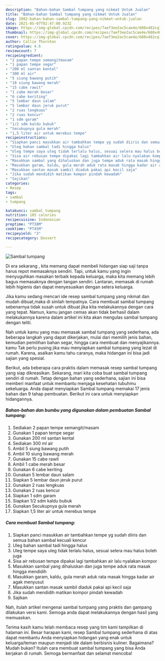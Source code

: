 ```yaml
---
description: "Bahan-bahan Sambal tumpang yang nikmat Untuk Jualan"
title: "Bahan-bahan Sambal tumpang yang nikmat Untuk Jualan"
slug: 1092-bahan-bahan-sambal-tumpang-yang-nikmat-untuk-jualan
date: 2021-05-07T02:47:00.923Z
image: https://img-global.cpcdn.com/recipes/7aef3ee2ac5cae4e/680x482cq70/sambal-tumpang-foto-resep-utama.jpg
thumbnail: https://img-global.cpcdn.com/recipes/7aef3ee2ac5cae4e/680x482cq70/sambal-tumpang-foto-resep-utama.jpg
cover: https://img-global.cpcdn.com/recipes/7aef3ee2ac5cae4e/680x482cq70/sambal-tumpang-foto-resep-utama.jpg
author: Callie Thornton
ratingvalue: 4.6
reviewcount: 7
recipeingredient:
- "2 papan tempe semangitmasam"
- "1 papan tempe segar"
- "200 ml santan kental"
- "300 ml air"
- "5 siung bawang putih"
- "10 siung bawang merah"
- "15 cabe rawit"
- "1 cabe merah besar"
- "6 cabe keriting"
- "5 lembar daun salam"
- "5 lembar daun jeruk purut"
- "2 ruas lengkuas"
- "2 ruas kencur"
- "1 sdm garam"
- "1/2 sdm kaldu bubuk"
- "Secukupnya gula merah"
- "1,5 liter air untuk merebus tempe"
recipeinstructions:
- "Siapkan panci masukkan air tambahkan tempe yg sudah diiris dan semua bahan sambal kecuali kencur"
- "Uleg bahan sambal tadi hingga halus"
- "Uleg tempe saya uleg tidak terlalu halus, sesuai selera mau halus boleh juga"
- "Sisa air rebusan tempe dipakai lagi tambahkan air lalu nyalakan kompor"
- "Masukkan sambal yang dihaluskan dan juga tempe aduk rata masak hingga mendidih"
- "Masukkan garam, kaldu, gula merah aduk rata masak hingga kadar air agak menyusut"
- "Masukkan santan masak sambil diaduk pakai api kecil saja"
- "Jika sudah mendidih matikan kompor pindah kewadah"
- "Sajikan"
categories:
- Resep
tags:
- sambal
- tumpang

katakunci: sambal tumpang 
nutrition: 185 calories
recipecuisine: Indonesian
preptime: "PT38M"
cooktime: "PT45M"
recipeyield: "3"
recipecategory: Dessert

---
```



![Sambal tumpang](https://img-global.cpcdn.com/recipes/7aef3ee2ac5cae4e/680x482cq70/sambal-tumpang-foto-resep-utama.jpg)

Di era  sekarang , kita memang dapat membeli hidangan siap saji tanpa harus repot memasaknya sendiri. Tapi, untuk kamu yang ingin menyuguhkan masakan terbaik kepada keluarga, maka kita memang lebih bagus memasaknya dengan tangan sendiri. Lantaran, memasak di rumah lebih higienis dan dapat menyesuaikan dengan selera keluarga.

Jika kamu sedang mencari ide resep sambal tumpang yang nikmat dan mudah dibuat,maka di sinilah tempatnya. Cara membuat sambal tumpang  sebenarnya tidak susah untuk dibuat jika kita melakukannya dengan cara yang tepat. Namun, kamu jangan cemas akan tidak berhasil dalam melakukannya 
karena dalam artikel ini kita akan mengulas sambal tumpang dengan teliti.  



Nah untuk kamu yang mau memasak sambal tumpang yang sederhana, ada beberapa langkah yang dapat dikerjakan, mulai dari memilih jenis bahan, kemudian pemilihan bahan segar, hingga cara membuat dan menyajikannya. kamu Tak perlu pusing jika mau menyiapkan sambal tumpang yang lezat di rumah. Karena, asalkan kamu  tahu caranya, maka hidangan ini bisa jadi sajian yang spesial.

Berikut, ada beberapa cara praktis  dalam memasak resep sambal tumpang yang siap dikreasikan. Sekarang, mari kita coba buat sambal tumpang sendiri di rumah. Tetap dengan bahan yang sederhana, sajian ini bisa memberi manfaat untuk membantu menjaga kesehatan tubuhmu sekeluarga. Anda dapat menyiapkan Sambal tumpang memakai 17 jenis bahan dan 9 tahap pembuatan. Berikut ini cara untuk menyiapkan hidangannya.

<!--inarticleads1-->

##### Bahan-bahan dan bumbu yang digunakan dalam pembuatan Sambal tumpang:

1. Sediakan 2 papan tempe semangit/masam
1. Gunakan 1 papan tempe segar
1. Gunakan 200 ml santan kental
1. Sediakan 300 ml air
1. Ambil 5 siung bawang putih
1. Ambil 10 siung bawang merah
1. Gunakan 15 cabe rawit
1. Ambil 1 cabe merah besar
1. Gunakan 6 cabe keriting
1. Gunakan 5 lembar daun salam
1. Siapkan 5 lembar daun jeruk purut
1. Gunakan 2 ruas lengkuas
1. Gunakan 2 ruas kencur
1. Siapkan 1 sdm garam
1. Siapkan 1/2 sdm kaldu bubuk
1. Gunakan Secukupnya gula merah
1. Siapkan 1,5 liter air untuk merebus tempe




<!--inarticleads2-->

##### Cara membuat Sambal tumpang:

1. Siapkan panci masukkan air tambahkan tempe yg sudah diiris dan semua bahan sambal kecuali kencur
1. Uleg bahan sambal tadi hingga halus
1. Uleg tempe saya uleg tidak terlalu halus, sesuai selera mau halus boleh juga
1. Sisa air rebusan tempe dipakai lagi tambahkan air lalu nyalakan kompor
1. Masukkan sambal yang dihaluskan dan juga tempe aduk rata masak hingga mendidih
1. Masukkan garam, kaldu, gula merah aduk rata masak hingga kadar air agak menyusut
1. Masukkan santan masak sambil diaduk pakai api kecil saja
1. Jika sudah mendidih matikan kompor pindah kewadah
1. Sajikan




Nah, itulah artikel mengenai  sambal tumpang  yang praktis dan gampang dilakukan versi kami. Semoga anda dapat melakukannya dengan hasil yang memuaskan. 

Terima kasih kamu telah membaca resep yang tim kami tampilkan di halaman ini. Besar harapan kami, resep  Sambal tumpang sederhana di atas dapat membantu Anda menyiapkan hidangan yang enak untuk keluarga/teman maupun menjadi ide dalam berbisnis kuliner. Bagaimana? Mudah bukan? Itulah cara membuat sambal tumpang yang bisa Anda kerjakan di rumah. Semoga bermanfaat dan selamat mencoba!

